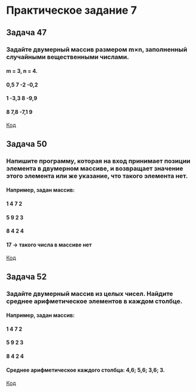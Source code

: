 # Практическое задание 7
## Задача 47
### Задайте двумерный массив размером m×n, заполненный случайными вещественными числами.
#### m = 3, n = 4.
#### 0,5 7 -2 -0,2
#### 1 -3,3 8 -9,9
#### 8 7,8 -7,1 9

[Код](/Task_1/Program.cs)

## Задача 50
### Напишите программу, которая на вход принимает позиции элемента в двумерном массиве, и возвращает значение этого элемента или же указание, что такого элемента нет. 
#### Например, задан массив:
#### 1 4 7 2
#### 5 9 2 3
#### 8 4 2 4
#### 17 -> такого числа в массиве нет

[Код](/Task_2/Program.cs)

## Задача 52
### Задайте двумерный массив из целых чисел. Найдите среднее арифметическое элементов в каждом столбце.
#### Например, задан массив:
#### 1 4 7 2
#### 5 9 2 3
#### 8 4 2 4
#### Среднее арифметическое каждого столбца: 4,6; 5,6; 3,6; 3.

[Код](/Task_3/Program.cs)
